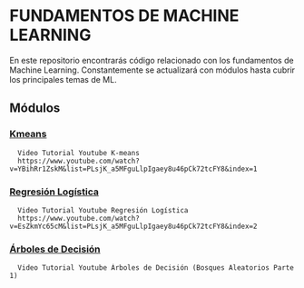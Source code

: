 # FUNDAMENTOS DE MACHINE LEARNING

En este repositorio encontrarás código relacionado con los fundamentos de Machine Learning. Constantemente se actualizará con módulos hasta cubrir los principales temas de ML.

## Módulos

### [Kmeans](https://github.com/DavidReveloLuna/Machine-Learning/blob/master/3_1_K_means.ipynb)
      Video Tutorial Youtube K-means
      https://www.youtube.com/watch?v=YBihRr1ZskM&list=PLsjK_a5MFguLlpIgaey8u46pCk72tcFY8&index=1

### [Regresión Logística](https://github.com/DavidReveloLuna/Machine-Learning/blob/master/3_2_RegresionLogistica.ipynb)
      Video Tutorial Youtube Regresión Logística
      https://www.youtube.com/watch?v=EsZkmYc65cM&list=PLsjK_a5MFguLlpIgaey8u46pCk72tcFY8&index=2

### [Árboles de Decisión](https://github.com/DavidReveloLuna/Machine-Learning/blob/master/3_3_ArbolesDecisi%C3%B3n.ipynb)
      Video Tutorial Youtube Árboles de Decisión (Bosques Aleatorios Parte 1)
